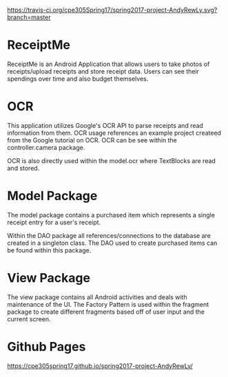 https://travis-ci.org/cpe305Spring17/spring2017-project-AndyRewLy.svg?branch=master

# ReceiptMe

ReceiptMe is an Android Application that allows users to take photos of receipts/upload receipts and store receipt data.  Users can see their spendings over time and also budget themselves.

# OCR

This application utilizes Google's OCR API to parse receipts and read information from them.  OCR usage references an example project createed from the Google tutorial on OCR.  OCR can be see within the controller.camera package.  

OCR is also directly used within the model.ocr where TextBlocks are read and stored.

# Model Package

The model package contains a purchased item which represents a single receipt entry for a user's receipt.

Within the DAO package all references/connections to the database are created in a singleton class.  The DAO used to create purchased items can be found within this package.

# View Package

The view package contains all Android activities and deals with maintenance of the UI.  The Factory Pattern is used within the fragment package to create different fragments based off of user input and the current screen.

# Github Pages

https://cpe305spring17.github.io/spring2017-project-AndyRewLy/
